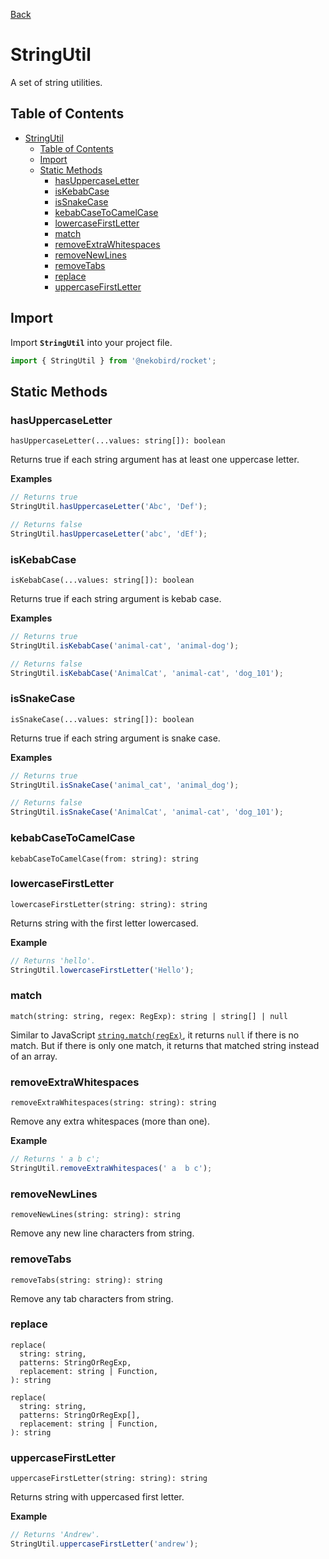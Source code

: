 [Back](../index.md)

# StringUtil

A set of string utilities.

## Table of Contents

- [StringUtil](#stringutil)
  - [Table of Contents](#table-of-contents)
  - [Import](#import)
  - [Static Methods](#static-methods)
    - [hasUppercaseLetter](#hasuppercaseletter)
    - [isKebabCase](#iskebabcase)
    - [isSnakeCase](#issnakecase)
    - [kebabCaseToCamelCase](#kebabcasetocamelcase)
    - [lowercaseFirstLetter](#lowercasefirstletter)
    - [match](#match)
    - [removeExtraWhitespaces](#removeextrawhitespaces)
    - [removeNewLines](#removenewlines)
    - [removeTabs](#removetabs)
    - [replace](#replace)
    - [uppercaseFirstLetter](#uppercasefirstletter)

## Import

Import **`StringUtil`** into your project file.

```typescript
import { StringUtil } from '@nekobird/rocket';
```

## Static Methods

### hasUppercaseLetter

`hasUppercaseLetter(...values: string[]): boolean`

Returns true if each string argument has at least one uppercase letter.

**Examples**

```typescript
// Returns true
StringUtil.hasUppercaseLetter('Abc', 'Def');

// Returns false
StringUtil.hasUppercaseLetter('abc', 'dEf');
```

### isKebabCase

`isKebabCase(...values: string[]): boolean`

Returns true if each string argument is kebab case.

**Examples**

```typescript
// Returns true
StringUtil.isKebabCase('animal-cat', 'animal-dog');

// Returns false
StringUtil.isKebabCase('AnimalCat', 'animal-cat', 'dog_101');
```

### isSnakeCase

`isSnakeCase(...values: string[]): boolean`

Returns true if each string argument is snake case.

**Examples**

```typescript
// Returns true
StringUtil.isSnakeCase('animal_cat', 'animal_dog');

// Returns false
StringUtil.isSnakeCase('AnimalCat', 'animal-cat', 'dog_101');
```

### kebabCaseToCamelCase

`kebabCaseToCamelCase(from: string): string`

### lowercaseFirstLetter

`lowercaseFirstLetter(string: string): string`

Returns string with the first letter lowercased.

**Example**

```typescript
// Returns 'hello'.
StringUtil.lowercaseFirstLetter('Hello');
```

### match

`match(string: string, regex: RegExp): string | string[] | null`

Similar to JavaScript [`string.match(regEx)`](https://developer.mozilla.org/en-US/docs/Web/JavaScript/Reference/Global_Objects/String/match), it returns `null` if there is no match.
But if there is only one match, it returns that matched string instead of an array.

### removeExtraWhitespaces

`removeExtraWhitespaces(string: string): string`

Remove any extra whitespaces (more than one).

**Example**

```typescript
// Returns ' a b c';
StringUtil.removeExtraWhitespaces(' a  b c');
```

### removeNewLines

`removeNewLines(string: string): string`

Remove any new line characters from string.

### removeTabs

`removeTabs(string: string): string`

Remove any tab characters from string.

### replace

```
replace(
  string: string,
  patterns: StringOrRegExp,
  replacement: string | Function,
): string

replace(
  string: string,
  patterns: StringOrRegExp[],
  replacement: string | Function,
): string
```

### uppercaseFirstLetter

`uppercaseFirstLetter(string: string): string`

Returns string with uppercased first letter.

**Example**

```typescript
// Returns 'Andrew'.
StringUtil.uppercaseFirstLetter('andrew');
```
